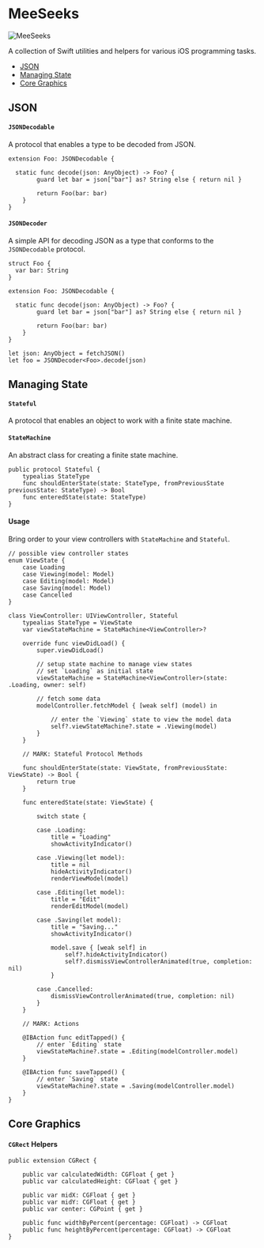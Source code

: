 # MeeSeeks

![MeeSeeks](https://raw.github.com/angelodipaolo/MeeSeeks/master/logo.png)

A collection of Swift utilities and helpers for various iOS programming tasks.

- [JSON](#json)
- [Managing State](#managing-state)
- [Core Graphics](#core-graphics)

## JSON

#### `JSONDecodable`

A protocol that enables a type to be decoded from JSON.

```
extension Foo: JSONDecodable {

  static func decode(json: AnyObject) -> Foo? {
        guard let bar = json["bar"] as? String else { return nil }
        
        return Foo(bar: bar)
    }
}
```

#### `JSONDecoder`

A simple API for decoding JSON as a type that conforms to the `JSONDecodable` protocol.

```
struct Foo {
  var bar: String
}

extension Foo: JSONDecodable {

  static func decode(json: AnyObject) -> Foo? {
        guard let bar = json["bar"] as? String else { return nil }
        
        return Foo(bar: bar)
    }
}

let json: AnyObject = fetchJSON()
let foo = JSONDecoder<Foo>.decode(json)

```

## Managing State

#### `Stateful`

A protocol that enables an object to work with a finite state machine.


#### `StateMachine`

An abstract class for creating a finite state machine.

```
public protocol Stateful {
    typealias StateType
    func shouldEnterState(state: StateType, fromPreviousState previousState: StateType) -> Bool
    func enteredState(state: StateType)
}
```

#### Usage

Bring order to your view controllers with `StateMachine` and `Stateful`.

```
// possible view controller states
enum ViewState {
    case Loading
    case Viewing(model: Model)
    case Editing(model: Model)
    case Saving(model: Model)
    case Cancelled
}

class ViewController: UIViewController, Stateful
    typealias StateType = ViewState
    var viewStateMachine = StateMachine<ViewController>?

    override func viewDidLoad() {
        super.viewDidLoad()

        // setup state machine to manage view states
        // set `Loading` as initial state
        viewStateMachine = StateMachine<ViewController>(state: .Loading, owner: self)

        // fetch some data
        modelController.fetchModel { [weak self] (model) in
            
            // enter the `Viewing` state to view the model data
            self?.viewStateMachine?.state = .Viewing(model)
        }
    }

    // MARK: Stateful Protocol Methods

    func shouldEnterState(state: ViewState, fromPreviousState: ViewState) -> Bool {
        return true
    }

    func enteredState(state: ViewState) {
        
        switch state {

        case .Loading:
            title = "Loading"
            showActivityIndicator()

        case .Viewing(let model):
            title = nil
            hideActivityIndicator()
            renderViewModel(model)

        case .Editing(let model):
            title = "Edit"
            renderEditModel(model)
            
        case .Saving(let model):
            title = "Saving..."
            showActivityIndicator()

            model.save { [weak self] in
                self?.hideActivityIndicator()
                self?.dismissViewControllerAnimated(true, completion: nil)
            }
            
        case .Cancelled:
            dismissViewControllerAnimated(true, completion: nil)
        }
    }

    // MARK: Actions

    @IBAction func editTapped() {
        // enter `Editing` state
        viewStateMachine?.state = .Editing(modelController.model)
    }

    @IBAction func saveTapped() {
        // enter `Saving` state
        viewStateMachine?.state = .Saving(modelController.model)
    }
}
```

## Core Graphics

#### `CGRect` Helpers

```
public extension CGRect {

    public var calculatedWidth: CGFloat { get }
    public var calculatedHeight: CGFloat { get }

    public var midX: CGFloat { get }
    public var midY: CGFloat { get }
    public var center: CGPoint { get }

    public func widthByPercent(percentage: CGFloat) -> CGFloat
    public func heightByPercent(percentage: CGFloat) -> CGFloat
}
```
